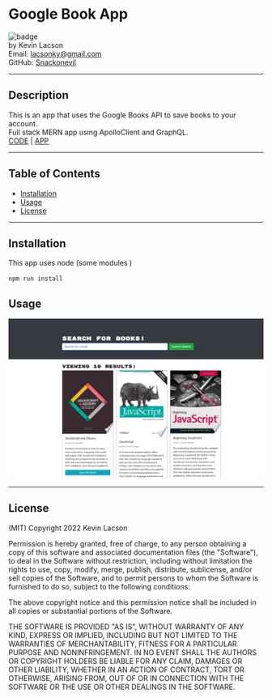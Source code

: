 # Google Book App

![badge](https://img.shields.io/badge/license-MIT-blue)  
by Kevin Lacson  
Email: lacsonky@gmail.com  
GitHub: [Snackonevil](https://github.com/Snackonevil)

---

## Description

This is an app that uses the Google Books API to save books to your account.  
Full stack MERN app using ApolloClient and GraphQL.  
[CODE](https://github.com/Snackonevil/GTBC-book-search-engine) | [APP](https://gtbc-books-search-engine.herokuapp.com/)

---

## Table of Contents

-   [Installation](#installation)
-   [Usage](#usage)
-   [License](#license)

---

## Installation

This app uses node (some modules )

```
npm run install
```

## Usage

![Screenshot](googlebooks-screenshot.PNG)

---

## License

(MIT)
Copyright 2022 Kevin Lacson

Permission is hereby granted, free of charge, to any person obtaining a copy of this software and associated documentation files (the "Software"), to deal in the Software without restriction, including without limitation the rights to use, copy, modify, merge, publish, distribute, sublicense, and/or sell copies of the Software, and to permit persons to whom the Software is furnished to do so, subject to the following conditions:

The above copyright notice and this permission notice shall be included in all copies or substantial portions of the Software.

THE SOFTWARE IS PROVIDED "AS IS", WITHOUT WARRANTY OF ANY KIND, EXPRESS OR IMPLIED, INCLUDING BUT NOT LIMITED TO THE WARRANTIES OF MERCHANTABILITY, FITNESS FOR A PARTICULAR PURPOSE AND NONINFRINGEMENT. IN NO EVENT SHALL THE AUTHORS OR COPYRIGHT HOLDERS BE LIABLE FOR ANY CLAIM, DAMAGES OR OTHER LIABILITY, WHETHER IN AN ACTION OF CONTRACT, TORT OR OTHERWISE, ARISING FROM, OUT OF OR IN CONNECTION WITH THE SOFTWARE OR THE USE OR OTHER DEALINGS IN THE SOFTWARE.
